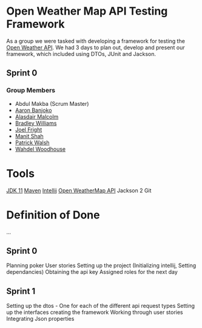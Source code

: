 # Open Weather Map API Testing Framework

As a group we were tasked with developing a framework for testing the [Open Weather API](https://openweathermap.org/api). We had 3 days to plan out, develop and present our framework, which included using DTOs, JUnit and Jackson.

## Sprint 0
### Group Members

- Abdul Makba (Scrum Master)
- [Aaron Banjoko](https://github.com/Xavier2a2)
- [Alasdair Malcolm](https://github.com/AJMalcolm) 
- [Bradley Williams](https://github.com/bsrwilliams)
- [Joel Fright](https://github.com/joelfright)
- [Manit Shah](https://github.com/Manit97)
- [Patrick Walsh](https://github.com/pkpatch)
- [Wahdel Woodhouse](https://github.com/WahdelMW)

# Tools
[JDK 11](https://www.oracle.com/java/technologies/javase-jdk11-downloads.html)
[Maven](https://maven.apache.org/)
[Intellij](https://www.jetbrains.com/idea/)
[Open WeatherMap API](https://openweathermap.org/api)
Jackson 2
Git

# Definition of Done
...
## Sprint 0
Planning poker 
User stories
Setting up the project (Initializing intellij, Setting dependancies)
Obtaining the api key
Assigned roles for the next day

## Sprint 1
Setting up the dtos - One for each of the different api request types
Setting up the interfaces
creating the framework 
Working through user stories
Integrating Json properties
